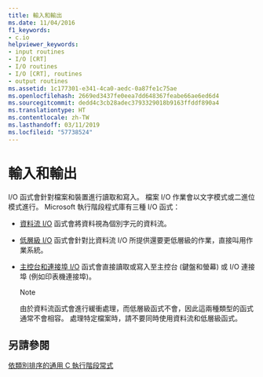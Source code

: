 ```yaml
---
title: 輸入和輸出
ms.date: 11/04/2016
f1_keywords:
- c.io
helpviewer_keywords:
- input routines
- I/O [CRT]
- I/O routines
- I/O [CRT], routines
- output routines
ms.assetid: 1c177301-e341-4ca0-aedc-0a87fe1c75ae
ms.openlocfilehash: 2669ed3437fe0eea7dd648367feabe66ae6ed6d4
ms.sourcegitcommit: dedd4c3cb28adec3793329018b9163ffddf890a4
ms.translationtype: HT
ms.contentlocale: zh-TW
ms.lasthandoff: 03/11/2019
ms.locfileid: "57738524"
---
```

# <a name="input-and-output"></a>輸入和輸出

I/O 函式會針對檔案和裝置進行讀取和寫入。 檔案 I/O 作業會以文字模式或二進位模式進行。 Microsoft 執行階段程式庫有三種 I/O 函式：

- [資料流 I/O](../c-runtime-library/stream-i-o.md) 函式會將資料視為個別字元的資料流。

- [低層級 I/O](../c-runtime-library/low-level-i-o.md) 函式會針對比資料流 I/O 所提供還要更低層級的作業，直接叫用作業系統。

- [主控台和連接埠 I/O](../c-runtime-library/console-and-port-i-o.md) 函式會直接讀取或寫入至主控台 (鍵盤和螢幕) 或 I/O 連接埠 (例如印表機連接埠)。

   > [!NOTE]
   > 由於資料流函式會進行緩衝處理，而低層級函式不會，因此這兩種類型的函式通常不會相容。 處理特定檔案時，請不要同時使用資料流和低層級函式。

## <a name="see-also"></a>另請參閱

[依類別排序的通用 C 執行階段常式](../c-runtime-library/run-time-routines-by-category.md)<br/>
